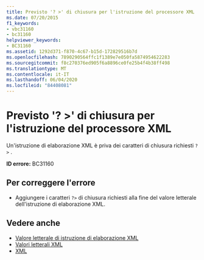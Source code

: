 ```yaml
---
title: Previsto '? >' di chiusura per l'istruzione del processore XML
ms.date: 07/20/2015
f1_keywords:
- vbc31160
- bc31160
helpviewer_keywords:
- BC31160
ms.assetid: 1292d371-f870-4c67-b15d-172829516b7d
ms.openlocfilehash: 7890290564ffc1f1389e7e050fa5874954622283
ms.sourcegitcommit: f8c270376ed905f6a8896ce0fe25b4f4b38ff498
ms.translationtype: MT
ms.contentlocale: it-IT
ms.lasthandoff: 06/04/2020
ms.locfileid: "84408081"
---
```

# <a name="expected-closing--for-xml-processor-instruction"></a>Previsto '? >' di chiusura per l'istruzione del processore XML
Un'istruzione di elaborazione XML è priva dei caratteri di chiusura richiesti `?>` .  
  
 **ID errore:** BC31160  
  
## <a name="to-correct-this-error"></a>Per correggere l'errore  
  
- Aggiungere i caratteri `?>` di chiusura richiesti alla fine del valore letterale dell'istruzione di elaborazione XML.  
  
## <a name="see-also"></a>Vedere anche

- [Valore letterale di istruzione di elaborazione XML](../language-reference/xml-literals/xml-processing-instruction-literal.md)
- [Valori letterali XML](../language-reference/xml-literals/index.md)
- [XML](../programming-guide/language-features/xml/index.md)
